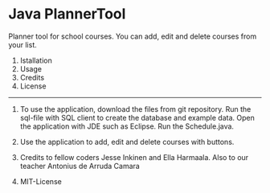 # Java PlannerTool
Planner tool for school courses.
You can add, edit and delete courses from your list.

1. Istallation
2. Usage
3. Credits 
4. License

-----------------------------------------------------------------------------------------------------------------------------------
1. To use the application, download the files from git repository. Run the sql-file with SQL client to create the database and example data. Open the application with JDE such as Eclipse. Run the Schedule.java.

2. Use the application to add, edit and delete courses with buttons.

3. Credits to fellow coders Jesse Inkinen and Ella Harmaala. Also to our teacher Antonius de Arruda Camara

4. MIT-License

